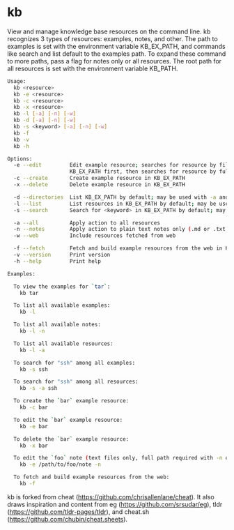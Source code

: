 kb
==
View and manage knowledge base resources on the command line. kb recognizes
3 types of resources: examples, notes, and other. The path to examples
is set with the environment variable KB_EX_PATH, and commands like search and list
default to the examples path. To expand these command to more paths, pass a flag
for notes only or all resources. The root path for all resources is set with the
environment variable KB_PATH.

```bash
Usage:
  kb <resource>
  kb -e <resource>
  kb -c <resource>
  kb -x <resource>
  kb -l [-a] [-n] [-w]
  kb -d [-a] [-n] [-w]
  kb -s <keyword> [-a] [-n] [-w]
  kb -f
  kb -v
  kb -h

Options:
  -e --edit         Edit example resource; searches for resource by file name in
                    KB_EX_PATH first, then searches for resource by full path in KB_PATH
  -c --create       Create example resource in KB_EX_PATH
  -x --delete       Delete example resource in KB_EX_PATH

  -d --directories  List KB_EX_PATH by default; may be used with -a and -n
  -l --list         List resources in KB_EX_PATH by default; may be used with -a and -n
  -s --search       Search for <keyword> in KB_EX_PATH by default; may be used with -a and -n

  -a --all          Apply action to all resources
  -n --notes        Apply action to plain text notes only (.md or .txt files)
  -w --web          Include resources fetched from web

  -f --fetch        Fetch and build example resources from the web in KB_EX_PATH/_web
  -v --version      Print version
  -h --help         Print help

Examples:

  To view the examples for `tar`:
    kb tar

  To list all available examples:
    kb -l

  To list all available notes:
    kb -l -n

  To list all available resources:
    kb -l -a

  To search for "ssh" among all examples:
    kb -s ssh

  To search for "ssh" among all resources:
    kb -s -a ssh

  To create the `bar` example resource:
    kb -c bar

  To edit the `bar` example resource:
    kb -e bar

  To delete the `bar` example resource:
    kb -x bar

  To edit the `foo` note (text files only, full path required with -n option):
    kb -e /path/to/foo/note -n

  To fetch and build example resources from the web:
    kb -f
```

kb is forked from cheat (https://github.com/chrisallenlane/cheat). It also draws inspiration and content from eg (https://github.com/srsudar/eg), tldr (https://github.com/tldr-pages/tldr), and cheat.sh (https://github.com/chubin/cheat.sheets).
